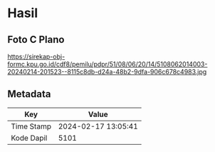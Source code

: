 # Hasil

## Foto C Plano

https://sirekap-obj-formc.kpu.go.id/cdf8/pemilu/pdpr/51/08/06/20/14/5108062014003-20240214-201523--8115c8db-d24a-48b2-9dfa-906c678c4983.jpg


## Metadata

| Key        | Value               |
| ---------- | ------------------- |
| Time Stamp | 2024-02-17 13:05:41 |
| Kode Dapil | 5101                |




